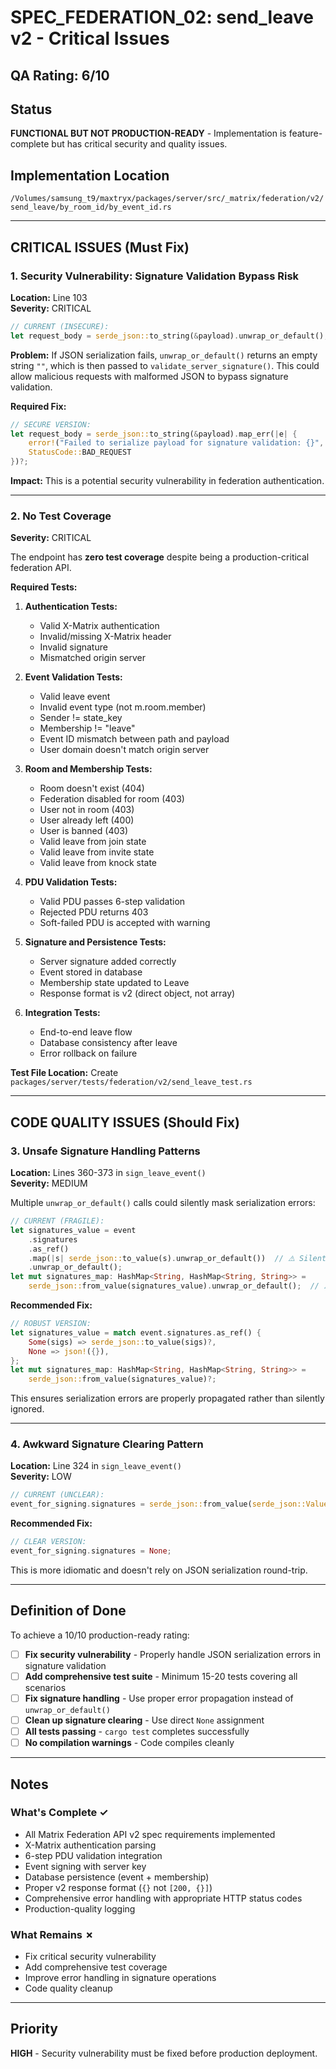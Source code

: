 # SPEC_FEDERATION_02: send_leave v2 - Critical Issues

## QA Rating: 6/10

## Status
**FUNCTIONAL BUT NOT PRODUCTION-READY** - Implementation is feature-complete but has critical security and quality issues.

## Implementation Location
`/Volumes/samsung_t9/maxtryx/packages/server/src/_matrix/federation/v2/send_leave/by_room_id/by_event_id.rs`

---

## CRITICAL ISSUES (Must Fix)

### 1. Security Vulnerability: Signature Validation Bypass Risk
**Location:** Line 103  
**Severity:** CRITICAL

```rust
// CURRENT (INSECURE):
let request_body = serde_json::to_string(&payload).unwrap_or_default();
```

**Problem:** If JSON serialization fails, `unwrap_or_default()` returns an empty string `""`, which is then passed to `validate_server_signature()`. This could allow malicious requests with malformed JSON to bypass signature validation.

**Required Fix:**
```rust
// SECURE VERSION:
let request_body = serde_json::to_string(&payload).map_err(|e| {
    error!("Failed to serialize payload for signature validation: {}", e);
    StatusCode::BAD_REQUEST
})?;
```

**Impact:** This is a potential security vulnerability in federation authentication.

---

### 2. No Test Coverage
**Severity:** CRITICAL

The endpoint has **zero test coverage** despite being a production-critical federation API.

**Required Tests:**
1. **Authentication Tests:**
   - Valid X-Matrix authentication
   - Invalid/missing X-Matrix header
   - Invalid signature
   - Mismatched origin server

2. **Event Validation Tests:**
   - Valid leave event
   - Invalid event type (not m.room.member)
   - Sender != state_key
   - Membership != "leave"
   - Event ID mismatch between path and payload
   - User domain doesn't match origin server

3. **Room and Membership Tests:**
   - Room doesn't exist (404)
   - Federation disabled for room (403)
   - User not in room (403)
   - User already left (400)
   - User is banned (403)
   - Valid leave from join state
   - Valid leave from invite state
   - Valid leave from knock state

4. **PDU Validation Tests:**
   - Valid PDU passes 6-step validation
   - Rejected PDU returns 403
   - Soft-failed PDU is accepted with warning

5. **Signature and Persistence Tests:**
   - Server signature added correctly
   - Event stored in database
   - Membership state updated to Leave
   - Response format is v2 (direct object, not array)

6. **Integration Tests:**
   - End-to-end leave flow
   - Database consistency after leave
   - Error rollback on failure

**Test File Location:** Create `packages/server/tests/federation/v2/send_leave_test.rs`

---

## CODE QUALITY ISSUES (Should Fix)

### 3. Unsafe Signature Handling Patterns
**Location:** Lines 360-373 in `sign_leave_event()`  
**Severity:** MEDIUM

Multiple `unwrap_or_default()` calls could silently mask serialization errors:

```rust
// CURRENT (FRAGILE):
let signatures_value = event
    .signatures
    .as_ref()
    .map(|s| serde_json::to_value(s).unwrap_or_default())  // ⚠️ Silent failure
    .unwrap_or_default();
let mut signatures_map: HashMap<String, HashMap<String, String>> = 
    serde_json::from_value(signatures_value).unwrap_or_default();  // ⚠️ Silent failure
```

**Recommended Fix:**
```rust
// ROBUST VERSION:
let signatures_value = match event.signatures.as_ref() {
    Some(sigs) => serde_json::to_value(sigs)?,
    None => json!({}),
};
let mut signatures_map: HashMap<String, HashMap<String, String>> = 
    serde_json::from_value(signatures_value)?;
```

This ensures serialization errors are properly propagated rather than silently ignored.

---

### 4. Awkward Signature Clearing Pattern
**Location:** Line 324 in `sign_leave_event()`  
**Severity:** LOW

```rust
// CURRENT (UNCLEAR):
event_for_signing.signatures = serde_json::from_value(serde_json::Value::Null).ok();
```

**Recommended Fix:**
```rust
// CLEAR VERSION:
event_for_signing.signatures = None;
```

This is more idiomatic and doesn't rely on JSON serialization round-trip.

---

## Definition of Done

To achieve a 10/10 production-ready rating:

- [ ] **Fix security vulnerability** - Properly handle JSON serialization errors in signature validation
- [ ] **Add comprehensive test suite** - Minimum 15-20 tests covering all scenarios
- [ ] **Fix signature handling** - Use proper error propagation instead of `unwrap_or_default()`
- [ ] **Clean up signature clearing** - Use direct `None` assignment
- [ ] **All tests passing** - `cargo test` completes successfully
- [ ] **No compilation warnings** - Code compiles cleanly

---

## Notes

### What's Complete ✓
- All Matrix Federation API v2 spec requirements implemented
- X-Matrix authentication parsing
- 6-step PDU validation integration
- Event signing with server key
- Database persistence (event + membership)
- Proper v2 response format (`{}` not `[200, {}]`)
- Comprehensive error handling with appropriate HTTP status codes
- Production-quality logging

### What Remains ✗
- Fix critical security vulnerability
- Add comprehensive test coverage
- Improve error handling in signature operations
- Code quality cleanup

---

## Priority
**HIGH** - Security vulnerability must be fixed before production deployment.
